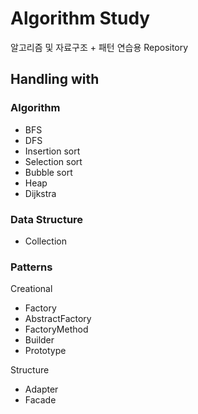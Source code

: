 # Algorithm Study

알고리즘 및 자료구조 + 패턴 연습용 Repository

## Handling with

### Algorithm

- BFS
- DFS
- Insertion sort
- Selection sort
- Bubble sort 
- Heap
- Dijkstra

### Data Structure

- Collection


### Patterns

Creational
- Factory
- AbstractFactory
- FactoryMethod
- Builder
- Prototype

Structure
- Adapter
- Facade
